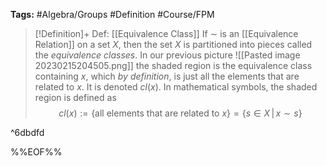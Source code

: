 **Tags:** #Algebra/Groups #Definition #Course/FPM 

> [!Definition]+ Def: [[Equivalence Class]]
> If $\sim$ is an [[Equivalence Relation]] on a set $X$, then the set $X$ is partitioned into pieces called the *equivalence classes*. In our previous picture
> ![[Pasted image 20230215204505.png]]
> the shaded region is the equivalence class containing $x$, which *by definition*, is just all the elements that are related to $x$. It is denoted $cl(x)$. In mathematical symbols, the shaded region is defined as
> $$cl(x) :=\{\text{all elements that are related to } x\}=\{s\in X \, | \, x \sim s\}$$

^6dbdfd


%%EOF%%